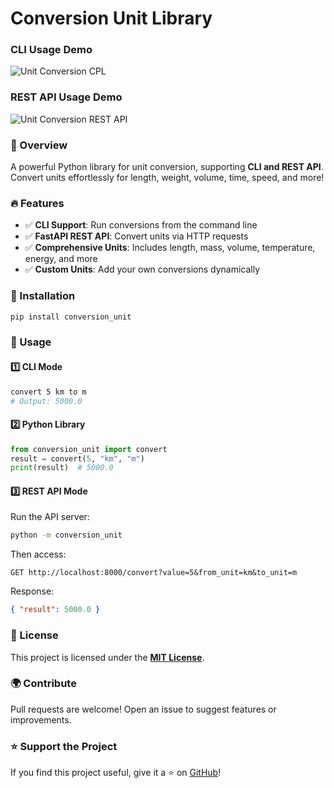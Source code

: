 # Conversion Unit Library

### CLI Usage Demo

![Unit Conversion CPL](./CLI.png)

### REST API Usage Demo

![Unit Conversion REST API](./API.png)

### 📌 Overview

A powerful Python library for unit conversion, supporting **CLI and REST API**. Convert units effortlessly for length, weight, volume, time, speed, and more!

### 🔥 Features

- ✅ **CLI Support**: Run conversions from the command line
- ✅ **FastAPI REST API**: Convert units via HTTP requests
- ✅ **Comprehensive Units**: Includes length, mass, volume, temperature, energy, and more
- ✅ **Custom Units**: Add your own conversions dynamically

### 🚀 Installation

```sh
pip install conversion_unit
```

### 🔧 Usage

#### **1️⃣ CLI Mode**

```sh
convert 5 km to m
# Output: 5000.0
```

#### **2️⃣ Python Library**

```python
from conversion_unit import convert
result = convert(5, "km", "m")
print(result)  # 5000.0
```

#### **3️⃣ REST API Mode**

Run the API server:

```sh
python -m conversion_unit
```

Then access:

```http
GET http://localhost:8000/convert?value=5&from_unit=km&to_unit=m
```

Response:

```json
{ "result": 5000.0 }
```

### 📜 License

This project is licensed under the **[MIT License](./LICENSE)**.

### 🌍 Contribute

Pull requests are welcome! Open an issue to suggest features or improvements.

### ⭐ Support the Project

If you find this project useful, give it a ⭐ on [GitHub](https://github.com/Minkeez/conversion_unit)!

